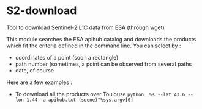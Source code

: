 # S2-download
Tool to download Sentinel-2 L1C data from ESA (through wget)

This module searches the ESA apihub catalog and downloads the products which fit the criteria defined in the command line.
You can select by :
- coordinates of a point (soon a rectangle)
- path number (sometimes, a point can be observed from several paths
- date, of course

Here are a few examples :
- To download all the products over Toulouse
`python  %s --lat 43.6 --lon 1.44 -a apihub.txt (scene)"%sys.argv[0]`
